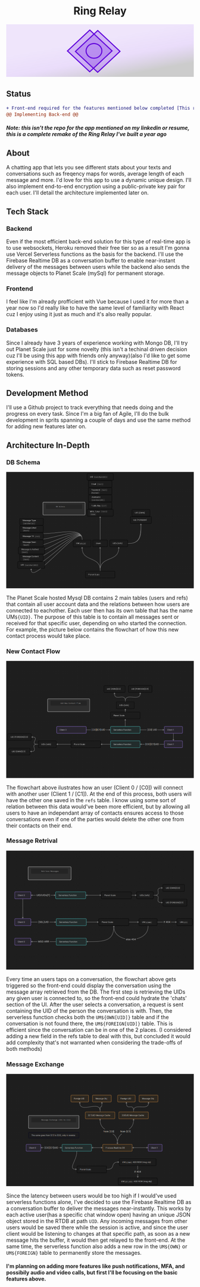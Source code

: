 <h1 align="center">Ring Relay</h1>

<p align="center">
  <img src="/src/visual_assets/logof.svg"></img>
</p>

## Status
```diff
+ Front-end required for the features mentioned below completed [This repo]
@@ Implementing Back-end @@
```

##### Note: this isn't the repo for the app mentioned on my linkedin or resume, this is a complete remake of the Ring Relay I've built a year ago

## About

A chatting app that lets you see different stats about your texts and conversations such as freqency maps for words, average length of each message and more. I'd love for this app to use a dynamic unique design. I'll also implement end-to-end encryption using a public-private key pair for each user. I'll detail the architecture implemented later on.

## Tech Stack

### Backend

Even if the most efficient back-end solution for this type of real-time app is to use websockets, Heroku removed their free tier so as a result I'm gonna use Vercel Serverless functions as the basis for the backend. I'll use the Firebase Realtime DB as a conversation buffer to enable near-instant delivery of the messages between users while the backend also sends the message objects to Planet Scale (mySql) for permanent storage. 

### Frontend

I feel like I'm already profficient with Vue because I used it for more than a year now so I'd really like to have the same level of familiarity with React cuz I enjoy using it just as much and it's also really popular.

### Databases

Since I already have 3 years of experience working with Mongo DB, I'll try out Planet Scale just for some novelty (this isn't a techinal driven decision cuz I'll be using this app with friends only anyway)(also I'd like to get some experience with SQL based DBs). I'll stick to Firebase Realtime DB for storing sessions and any other temporary data such as reset password tokens.

## Development Method

I'll use a Github project to track everything that needs doing and the progress on every task. Since I'm a big fan of Agile, I'll do the bulk development in sprits spanning a couple of days and use the same method for adding new features later on.

## Architecture In-Depth

### DB Schema
<p align="center">
  <img src="/docs/Ring Relay Architecture(DB Schema).png"></img>
</p>

The Planet Scale hosted Mysql DB contains 2 main tables (users and refs) that contain all user account data and the relations between how users are connected to eachother. Each user then has its own table that has the name UM`${UID}`. The purpose of this table is to contain all messages sent or received for that specific user, depending on who started the connection. For example, the picture below contains the flowchart of how this new contact process would take place.

### New Contact Flow
<p align="center">
  <img src="/docs/Ring Relay Architecture (New Contact Flow).png"></img>
</p>

The flowchart above ilustrates how an user (Client 0 / [C0]) will connect with another user (Client 1 / [C1]). At the end of this process, both users will have the other one saved in the `refs` table. I know using some sort of relation between this data would've been more efficient, but by allowing all users to have an independant array of contacts ensures access to those conversations even if one of the parties would delete the other one from their contacts on their end. 

### Message Retrival
<p align="center">
  <img src="/docs/Ring Relay Architecture (Retrieve Messages).png"></img>
</p>

Every time an users taps on a conversation, the flowchart above gets triggered so the front-end could display the conversation using the message array retrieved from the DB. The first step is retrieving the UIDs any given user is connected to, so the front-end could hydrate the 'chats' section of the UI. After the user selects a conversation, a request is sent containing the UID of the person the conversation is with. Then, the serverless function checks both the `UM${OWN[UID]}` table and if the conversation is not found there, the `UM${FOREIGN[UID]}` table. This is efficient since the conversation can be in one of the 2 places. (I considered adding a new field in the refs table to deal with this, but concluded it would add complexity that's not warranted when considering the trade-offs of both methods) 

### Message Exchange
<p align="center">
  <img src="/docs/Ring Relay Architecture (Message Exchange).png"></img>
</p>

Since the latency between users would be too high if I would've used serverless functions alone, I've decided to use the Firebase Realtime DB as a conversation buffer to deliver the messages near-instantly. This works by each active user(has a specific chat window open) having an unique JSON object stored in the RTDB at path `UID`. Any incoming messages from other users would be saved there while the session is active, and since the user client would be listening to changes at that specific path, as soon as a new message hits the buffer, it would then get relayed to the front-end. At the same time, the serverless function also adds a new row in the `UM${OWN}` or `UM${FOREIGN}` table to permanently store the messages.

#### I'm planning on adding more features like push notifications, MFA, and possibily audio and video calls, but first I'll be focusing on the basic features above.

